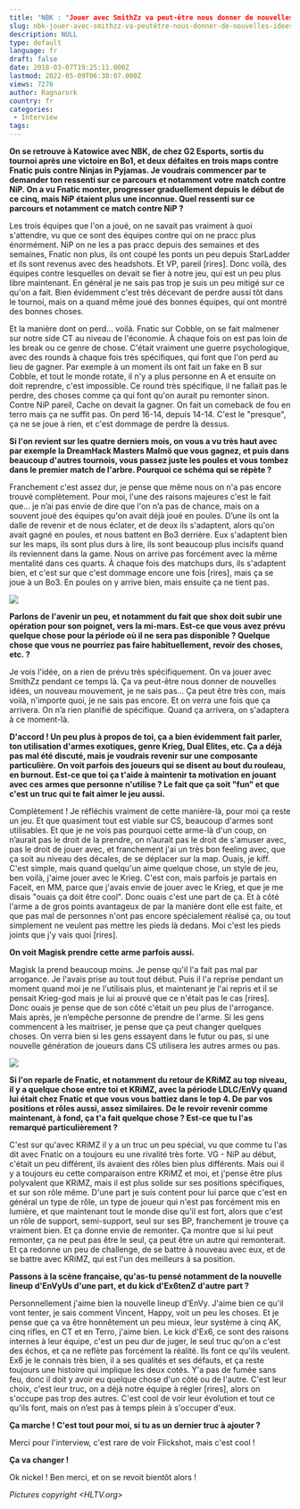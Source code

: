 ```yaml
---
title: "NBK : "Jouer avec SmithZz va peut-être nous donner de nouvelles idées""
slug: nbk-jouer-avec-smithzz-va-peutêtre-nous-donner-de-nouvelles-idees
description: NULL
type: default
language: fr
draft: false
date: 2018-03-07T19:25:11.000Z
lastmod: 2022-05-09T06:38:07.000Z
views: 7276
author: Ragnarork
country: fr
categories:
 - Interview
tags:
---
```

**On se retrouve à Katowice avec NBK, de chez G2 Esports, sortis du tournoi après une victoire en Bo1, et deux défaites en trois maps contre Fnatic puis contre Ninjas in Pyjamas. Je voudrais commencer par te demander ton ressenti sur ce parcours et notamment votre match contre NiP. On a vu Fnatic monter, progresser graduellement depuis le début de ce cinq, mais NiP étaient plus une inconnue. Quel ressenti sur ce parcours et notamment ce match contre NiP ?**

Les trois équipes que l'on a joué, on ne savait pas vraiment à quoi s'attendre, vu que ce sont des équipes contre qui on ne pracc plus énormément. NiP on ne les a pas pracc depuis des semaines et des semaines, Fnatic non plus, ils ont coupé les ponts un peu depuis StarLadder et ils sont revenus avec des headshots. Et VP, pareil \[rires\]. Donc voilà, des équipes contre lesquelles on devait se fier à notre jeu, qui est un peu plus libre maintenant. En général je ne sais pas trop je suis un peu mitigé sur ce qu'on a fait. Bien évidemment c'est très décevant de perdre aussi tôt dans le tournoi, mais on a quand même joué des bonnes équipes, qui ont montré des bonnes choses. 

Et la manière dont on perd... voilà. Fnatic sur Cobble, on se fait malmener sur notre side CT au niveau de l'économie. À chaque fois on est pas loin de les break ou ce genre de chose. C'était vraiment une guerre psychologique, avec des rounds à chaque fois très spécifiques, qui font que l'on perd au lieu de gagner. Par exemple à un moment ils ont fait un fake en B sur Cobble, et tout le monde rotate, il n'y a plus personne en A et ensuite on doit reprendre, c'est impossible. Ce round très spécifique, il ne fallait pas le perdre, des choses comme ça qui font qu'on aurait pu remonter sinon. Contre NiP pareil, Cache on devait la gagner. On fait un comeback de fou en terro mais ça ne suffit pas. On perd 16-14, depuis 14-14\. C'est le "presque", ça ne se joue à rien, et c'est dommage de perdre là dessus.

**Si l'on revient sur les quatre derniers mois, on vous a vu très haut avec par exemple la DreamHack Masters Malmö que vous gagnez, et puis dans beaucoup d'autres tournois, vous passez juste les poules et vous tombez dans le premier match de l'arbre. Pourquoi ce schéma qui se répète ?**

Franchement c'est assez dur, je pense que même nous on n'a pas encore trouvé complètement. Pour moi, l'une des raisons majeures c'est le fait que... je n’ai pas envie de dire que l'on n’a pas de chance, mais on a souvent joué des équipes qu'on avait déjà joué en poules. D’une ils ont la dalle de revenir et de nous éclater, et de deux ils s'adaptent, alors qu'on avait gagné en poules, et nous battent en Bo3 derrière. Eux s'adaptent bien sur les maps, ils sont plus durs à lire, ils sont beaucoup plus incisifs quand ils reviennent dans la game. Nous on arrive pas forcément avec la même mentalité dans ces quarts. À chaque fois des matchups durs, ils s'adaptent bien, et c'est sur que c'est dommage encore une fois \[rires\], mais ça se joue à un Bo3\. En poules on y arrive bien, mais ensuite ça ne tient pas.

![](https://flickshot-ue.s3.eu-west-2.amazonaws.com/flickshot/article/5a9bf02273c0e/images/2vmwnHM27IS2hZswcaOm4ZmtNVSuyhrWsB5kdeGl.jpeg)

**Parlons de l'avenir un peu, et notamment du fait que shox doit subir une opération pour son poignet, vers la mi-mars. Est-ce que vous avez prévu quelque chose pour la période où il ne sera pas disponible ? Quelque chose que vous ne pourriez pas faire habituellement, revoir des choses, etc. ?**

Je vois l'idée, on a rien de prévu très spécifiquement. On va jouer avec SmithZz pendant ce temps là. Ça va peut-être nous donner de nouvelles idées, un nouveau mouvement, je ne sais pas... Ça peut être très con, mais voilà, n'importe quoi, je ne sais pas encore. Et on verra une fois que ça arrivera. On n’a rien planifié de spécifique. Quand ça arrivera, on s'adaptera à ce moment-là.

**D'accord ! Un peu plus à propos de toi, ça a bien évidemment fait parler, ton utilisation d'armes exotiques, genre Krieg, Dual Elites, etc. Ça a déjà pas mal été discuté, mais je voudrais revenir sur une composante particulière. On voit parfois des joueurs qui se disent au bout du rouleau, en burnout. Est-ce que toi ça t'aide à maintenir ta motivation en jouant avec ces armes que personne n'utilise ? Le fait que ça soit "fun" et que c'est un truc qui te fait aimer le jeu aussi.**

Complètement ! Je réfléchis vraiment de cette manière-là, pour moi ça reste un jeu. Et que quasiment tout est viable sur CS, beaucoup d'armes sont utilisables. Et que je ne vois pas pourquoi cette arme-là d'un coup, on n’aurait pas le droit de la prendre, on n’aurait pas le droit de s'amuser avec, pas le droit de jouer avec, et franchement j'ai un très bon feeling avec, que ça soit au niveau des décales, de se déplacer sur la map. Ouais, je kiff. C'est simple, mais quand quelqu'un aime quelque chose, un style de jeu, ben voilà, j'aime jouer avec le Krieg. C'est con, mais parfois je partais en Faceit, en MM, parce que j'avais envie de jouer avec le Krieg, et que je me disais "ouais ça doit être cool". Donc ouais c'est une part de ça. Et à côté l'arme a de gros points avantageux de par la manière dont elle est faite, et que pas mal de personnes n'ont pas encore spécialement réalisé ça, ou tout simplement ne veulent pas mettre les pieds là dedans. Moi c'est les pieds joints que j'y vais quoi \[rires\].

**On voit Magisk prendre cette arme parfois aussi.**

Magisk la prend beaucoup moins. Je pense qu'il l'a fait pas mal par arrogance. Je l'avais prise au tout tout début. Puis il l'a reprise pendant un moment quand moi je ne l'utilisais plus, et maintenant je l'ai repris et il se pensait Krieg-god mais je lui ai prouvé que ce n'était pas le cas \[rires\]. Donc ouais je pense que de son côté c'était un peu plus de l'arrogance. Mais après, je n’empêche personne de prendre de l'arme. Si les gens commencent à les maitriser, je pense que ça peut changer quelques choses. On verra bien si les gens essayent dans le futur ou pas, si une nouvelle génération de joueurs dans CS utilisera les autres armes ou pas.

![](https://flickshot-ue.s3.eu-west-2.amazonaws.com/flickshot/article/5a9bf02273c0e/images/eLmpLJ00eiRSkCgmEzG98EwUmiZglHG9cLdetrfm.jpeg)

**Si l'on reparle de Fnatic, et notamment du retour de KRiMZ au top niveau, il y a quelque chose entre toi et KRiMZ, avec la période LDLC/EnVy quand lui était chez Fnatic et que vous vous battiez dans le top 4\. De par vos positions et rôles aussi, assez similaires. De le revoir revenir comme maintenant, à fond, ça t'a fait quelque chose ? Est-ce que tu l'as remarqué particulièrement ?**

C'est sur qu'avec KRiMZ il y a un truc un peu spécial, vu que comme tu l'as dit avec Fnatic on a toujours eu une rivalité très forte. VG - NiP au début, c'était un peu différent, ils avaient des rôles bien plus différents. Mais oui il y a toujours eu cette comparaison entre KRiMZ et moi, et j'pense être plus polyvalent que KRiMZ, mais il est plus solide sur ses positions spécifiques, et sur son rôle même. D'une part je suis content pour lui parce que c'est en général un type de rôle, un type de joueur qui n'est pas forcément mis en lumière, et que maintenant tout le monde dise qu'il est fort, alors que c'est un rôle de support, semi-support, seul sur ses BP, franchement je trouve ça vraiment bien. Et ça donne envie de remonter. Ça montre que si lui peut remonter, ça ne peut pas être le seul, ça peut être un autre qui remonterait. Et ça redonne un peu de challenge, de se battre à nouveau avec eux, et de se battre avec KRiMZ, qui est l'un des meilleurs à sa position.

**Passons à la scène française, qu'as-tu pensé notamment de la nouvelle lineup d'EnVyUs d'une part, et du kick d'Ex6tenZ d'autre part ?**

Personnellement j'aime bien la nouvelle lineup d'EnVy. J'aime bien ce qu'il vont tenter, je sais comment Vincent, Happy, voit un peu les choses. Et je pense que ça va être honnêtement un peu mieux, leur système à cinq AK, cinq rifles, en CT et en Terro, j'aime bien. Le kick d'Ex6, ce sont des raisons internes à leur équipe, c'est un peu dur de juger, le seul truc qu'on a c'est des échos, et ça ne reflète pas forcément la réalité. Ils font ce qu'ils veulent. Ex6 je le connais très bien, il a ses qualités et ses défauts, et ça reste toujours une histoire qui implique les deux cotés. Y'a pas de fumée sans feu, donc il doit y avoir eu quelque chose d'un côté ou de l'autre. C'est leur choix, c'est leur truc, on a déjà notre équipe à régler \[rires\], alors on s'occupe pas trop des autres. C'est cool de voir leur évolution et tout ce qu'ils font, mais on n’est pas à temps plein à s'occuper d'eux.

**Ça marche ! C'est tout pour moi, si tu as un dernier truc à ajouter ?**

Merci pour l'interview, c'est rare de voir Flickshot, mais c'est cool !

**Ça va changer !** 

Ok nickel ! Ben merci, et on se revoit bientôt alors !

_Pictures copyright <HLTV.org>_
